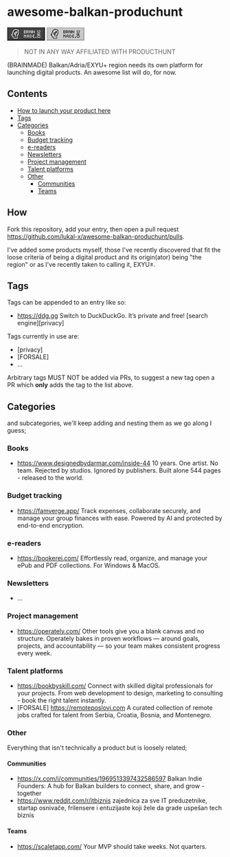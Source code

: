 # awesome-balkan-produchunt

![](88x31-dark.png)
![](88x31-light.png)

> NOT IN ANY WAY AFFILIATED WITH PRODUCTHUNT

(BRAINMADE) Balkan/Adria/EXYU+ region needs its own platform for launching digital products. An awesome list will do, for now. 

## Contents

- [How to launch your product here](#How)
- [Tags](#Tags)
- [Categories](#Categories)
  - [Books](#books)
  - [Budget tracking](#budget-tracking)
  - [e-readers](#e-readers)
  - [Newsletters](#newsletters)
  - [Project management](#project-management)
  - [Talent platforms](#talent-platforms)
  - [Other](#other)
    - [Communities](#communities)
    - [Teams](#teams)

## How

Fork this repository, add your entry, then open a pull request https://github.com/lukal-x/awesome-balkan-produchunt/pulls.

I've added some products myself, those I've recently discovered that fit the loose criteria of being a digital product and its origin(ator) being "the region" or as I've recently taken to calling it, EXYU±.

## Tags

Tags can be appended to an entry like so:

- https://ddg.gg Switch to DuckDuckGo. It’s private and free! [search engine][privacy]

Tags currently in use are:

- [privacy]
- [FORSALE]
- ...

Arbitrary tags MUST NOT be added via PRs, to suggest a new tag open a PR which **only** adds the tag to the list above.

## Categories

and subcategories, we'll keep adding and nesting them as we go along I guess;

### Books

- https://www.designedbydarmar.com/inside-44 10 years. One artist. No team. Rejected by studios. Ignored by publishers. Built alone 544 pages - released to the world.

### Budget tracking

- https://famverge.app/  Track expenses, collaborate securely, and manage your group finances with ease. Powered by AI and protected by end-to-end encryption. 

### e-readers

- https://bookerei.com/  Effortlessly read, organize, and manage your ePub and PDF collections. For Windows & MacOS. 

### Newsletters

- ...

### Project management

- https://operately.com/ Other tools give you a blank canvas and no structure. Operately bakes in proven workflows — around goals, projects, and accountability — so your team makes consistent progress every week. 

### Talent platforms

- https://bookbyskill.com/ Connect with skilled digital professionals for your projects. From web development to design, marketing to consulting - book the right talent instantly.
- [FORSALE] https://remoteposlovi.com A curated collection of remote jobs crafted for talent from Serbia, Croatia, Bosnia, and Montenegro.

### Other

Everything that isn't technically a product but is loosely related;

#### Communities

- https://x.com/i/communities/1969513397432586597 Balkan Indie Founders: A hub for Balkan builders to connect, share, and grow - together
- https://www.reddit.com/r/itbiznis zajednica za sve IT preduzetnike, startap osnivače, frilensere i entuzijaste koji žele da grade uspešan tech biznis

#### Teams

- https://scaletapp.com/ Your MVP should take weeks. Not quarters.
